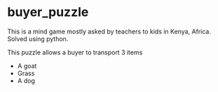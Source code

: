 # buyer_puzzle
This is a mind game mostly asked by teachers to kids in Kenya, Africa. Solved using python.

This puzzle allows a buyer to transport 3 items
* A goat
* Grass
* A dog
